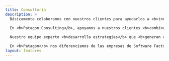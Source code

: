 ```yaml
---
title: Consultoría
description: >
  Básicamente colaboramos con nuestros clientes para ayudarlos a <b>innovar</b> de forma sostenible para <b>lograr mejoras en el rendimiento y desarrollo de su tecnología</b>.<br><br>

  En <b>Patagon Consulting</b>, apoyamos a nuestros clientes <b>combinando la estrategia con un proceso de desarrollo ágil</b> para generar innovación que <b>transforme las ideas en crecimiento rentable y sostenible</b>.<br><br>
  
  Nuestro equipo experto <b>desarrolla estrategias</b> que <b>generan valor de largo plazo</b> a través de <b>soluciones creativas y audaces</b> que crean capacidades duraderas en los equipos.<br><br>

  En <b>Patagon</b> nos diferenciamos de las empresas de Software Factory en <strong>muchas cosas</strong>. Esencialmente somos un <b>complemento</b> y <b>no una alternativa</b> a una empresa de desarrollo. Aquí te contamos las principales diferencias.
layout: features
---
```

